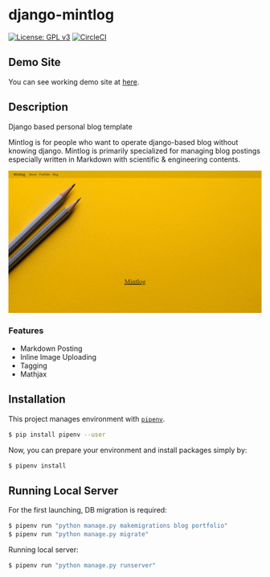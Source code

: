 # django-mintlog
[![License: GPL v3](https://img.shields.io/badge/License-GPL%20v3-blue.svg)](https://www.gnu.org/licenses/gpl-3.0)
[![CircleCI](https://circleci.com/gh/jihoonerd/mintlog.svg?style=svg)](https://circleci.com/gh/jihoonerd/mintlog)

## Demo Site
You can see working demo site at [here](https://jihoon.me).

## Description
Django based personal blog template

Mintlog is for people who want to operate django-based blog without knowing django. Mintlog is primarily specialized for managing blog postings especially written in Markdown with scientific & engineering contents.

![Home Screen](./images/home.jpg)

### Features
* Markdown Posting
* Inline Image Uploading
* Tagging
* Mathjax

## Installation
This project manages environment with [`pipenv`](https://pipenv.readthedocs.io/en/latest/).
```bash
$ pip install pipenv --user
```
Now, you can prepare your environment and install packages simply by:
```bash
$ pipenv install
```

## Running Local Server
For the first launching, DB migration is required:
```bash
$ pipenv run "python manage.py makemigrations blog portfolio"
$ pipenv run "python manage.py migrate"
```

Running local server:
```bash
$ pipenv run "python manage.py runserver"
```
